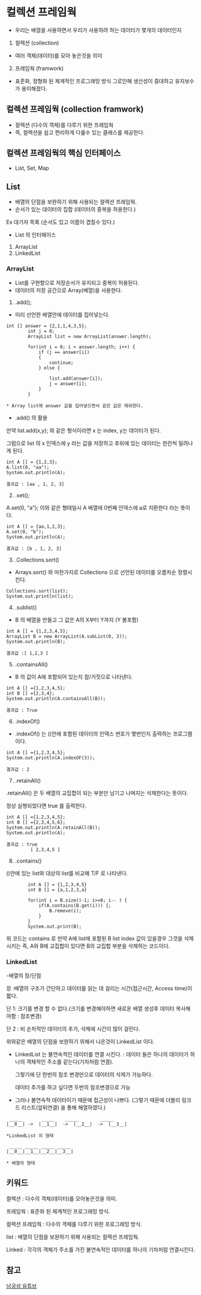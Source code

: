 # 컬렉션 프레임웍

- 우리는 배열을 사용하면서 우리가 사용하려 하는 데이터가 몇개의 데이터인지 



1. 컬렉션 (collection)
- 여러 객체(데이터)를 모아 놓은것을 의미


2. 프레임웍 (framwork)
- 표준화, 정형화 된 체계적인 프로그래밍 방식 그로인해 생산성이 증대하고 유지보수가 용이해졌다.

## 컬렉션 프레임웍 (collection framwork)
- 컬렉션 (다수의 객체)를 다루기 위한 프레임웍
- 즉, 컬렉션을 쉽고 편리하게 다룰수 있는 클래스를 제공한다.

## 컬렉션 프레임웍의 핵심 인터페이스
- List, Set, Map

## List
- 배열의 단점을 보완하기 위해 사용되는 컬렉션 프레임웍.
- 순서가 있는 데이터의 집합 (데이터의 중복을 허용한다.)

Ex 대기자 목록 (순서도 있고 이름이 겹칠수 있다.)

- List 의 인터페이스 
1. ArrayList
2. LinkedList

### ArrayList

- List를 구현함으로 저장순서가 유지되고 중복이 허용된다.
- 데이터의 저장 공간으로 Array(배열)을 사용한다.

1. .add();

- 미리 선언한 배열안에 데이터를 집어넣는다.

```
int [] answer = {2,1,1,4,3,5};
		int j = 0;
		ArrayList list = new ArrayList(answer.length);
		
		for(int i = 0; i < answer.length; i++) { 
			if (j == answer[i]) 
			{
				continue;
			} else {
				
				list.add(answer[i]);
				j = answer[i];
			}
		}

* Array list에 answer 값을 집어넣으면서 같은 값은 제외한다.
```
- .add() 의 활용

만약 list.add(x,y); 와 같은 형식이라면 x 는 index, y는 데이터가 된다.

그럼으로 list 의 x 인덱스에 y 라는 값을 저장하고 후위에 있는 데이터는 한칸씩 밀려나게 된다.

```
int A [] = {1,2,3}; 
A.list(0, "aa");
System.out.println(A);

결과값 : [aa , 1, 2, 3]
```
2. .set();

A.set(0, "a"); 이와 같은 형태일시 A 배열에 0번째 인덱스에 a로 치환한다 라는 뜻이다.

```
int A [] = {aa,1,2,3}; 
A.set(0, "b");
System.out.println(A);

결과값 : [b , 1, 2, 3]

```
3. .Collections.sort()

- Arrays.sort() 와 마찬가지로 Collections 으로 선언된 데이터를 오름차순 정렬시킨다.

```
Collections.sort(list);					 
System.out.println(list);
```

4. .sublist()

- B 의 배열을 만들고 그 값은 A의 X부터 Y까지 (Y 불포함)

```
int A [] = {1,2,3,4,5};
ArrayList B = new ArrayList(A.subList(0, 3));
System.out.println(B);

결과값 :[ 1,2,3 ]
``` 

5. .containsAll()

- B 의 값이 A에 포함되어 있는지 참/거짓으로 나타낸다.

```
int A [] ={1,2,3,4,5};
int B [] ={2,3,4};
System.out.println(A.containsAll(B));

결과값 : True 
```

6. .indexOf()

- .indexOf() 는 ()안에 포함된 데이터의 인덱스 번호가 몇번인지 출력하는 프로그램이다.

```
int A [] ={1,2,3,4,5};
System.out.println(A.indexOF(3));

결과값 : 2
```

7. .retainAll()

.retainAll() 은 두 배열의 교집합이 되는 부분만 남기고 나며지는 삭제한다는 뜻이다.

정상 실행되었다면 true 를 출력한다.

```
int A [] ={1,2,3,4,5};
int B [] ={2,3,4,5,6};
System.out.println(A.retainAll(B));
System.out.println(A);

결과값 : true 
		 [ 2,3,4,5 ]
```

8. .contains()

()안에 있는 list와 대상의 list를 비교해 T/F 로 나타낸다.

```
		int A [] = {1,2,3,4,5}
		int B [] = {a,1,2,3,a}

		for(int i = B.size()-1; i>=0; i-- ) {
			if(A.contains(B.get(i))) {;
				B.remove(i);
			}
		}
		System.out.print(B);
```  
위 코드는 contains 로 만약 A에 list에 포함된 B list index 값이 있을경우 그것을 삭제시키는 즉, A와 B에 교집합이 있다면 B의 교집합 부분을 삭제하는 코드이다. 

### LinkedList


-배열의 장/단점

장 :배열의 구조가 간단하고 데이터를 읽는 데 걸리는 시간(접근시간, Access time)이 짧다. 

단 1: 크기를 변경 할 수 없다.(크기를 변경해야하면 새로운 배열 생성후 데이터 복사해야함 : 참조변경)

단 2 : 비 순차적인 데이터의 추가, 삭제에 시간이 많이 걸린다.

위와같은 배열의 단점을 보완하기 위해서 나온것이 LinkedList 이다.

- LinkedList 는 불연속적인 데이터를 연결 시킨다.
	: 데이터 들은 하나의 데이터가 하나의 객체적인 주소를 같는다(기차처럼 연결). 

	그렇기에 단 한번의 참조 변경만으로 데이터의 삭제가 가능하다.

	데이터 추가를 하고 싶다면 두번의 참조변경으로 가능 

- 그러나 불연속적 데이터이기 때문에 접근성이 나쁘다. (그렇기 때문에 더블리 링크드 리스트(앞뒤연결) 을 통해 해열하였다.)
```
 _____	     _____	  _____	       _____
|__0__| ->  |__1__|  ->  |__2__|  ->  |__3__|
	
*LinkedList 의 형태

 _____ _____ _____ _____
|__0__|__1__|__2__|__3__|

* 배열의 형태
```

## 키워드
컬렉션 : 다수의 객체(데이터)를 모아놓은것을 의미.

프레임웍 : 표준화 된 체계적인 프로그래밍 방식.

컬렉션 프레임웍 : 다수의 객체를 다루기 위한 프로그래밍 방식.

list : 배열의 단점을 보완하기 위해 사용되는 컬렉션 프레임웍.

Linked : 각각의 객체가 주소를 가진 불연속적인 데이터를 하나의 기차처럼 연결시킨다.

## 참고
[남궁성 유튜브](https://www.youtube.com/watch?v=_2e-cgwMOyc&list=PLW2UjW795-f6xWA2_MUhEVgPauhGl3xIp&index=120) 


